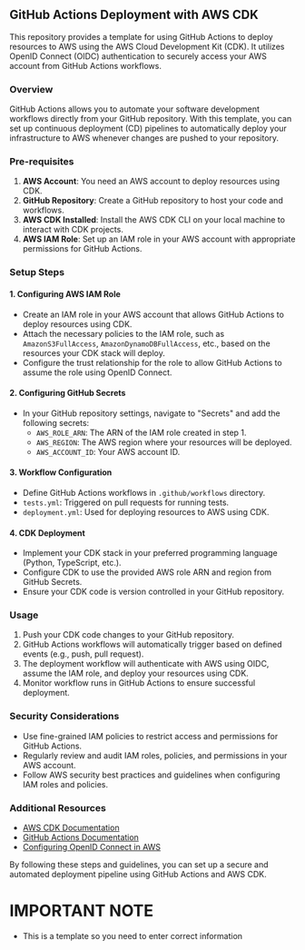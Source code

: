 ## GitHub Actions Deployment with AWS CDK

This repository provides a template for using GitHub Actions to deploy resources to AWS using the AWS Cloud Development Kit (CDK). It utilizes OpenID Connect (OIDC) authentication to securely access your AWS account from GitHub Actions workflows.

### Overview

GitHub Actions allows you to automate your software development workflows directly from your GitHub repository. With this template, you can set up continuous deployment (CD) pipelines to automatically deploy your infrastructure to AWS whenever changes are pushed to your repository.

### Pre-requisites

1. **AWS Account**: You need an AWS account to deploy resources using CDK.
2. **GitHub Repository**: Create a GitHub repository to host your code and workflows.
3. **AWS CDK Installed**: Install the AWS CDK CLI on your local machine to interact with CDK projects.
4. **AWS IAM Role**: Set up an IAM role in your AWS account with appropriate permissions for GitHub Actions.

### Setup Steps

#### 1. Configuring AWS IAM Role

- Create an IAM role in your AWS account that allows GitHub Actions to deploy resources using CDK.
- Attach the necessary policies to the IAM role, such as `AmazonS3FullAccess`, `AmazonDynamoDBFullAccess`, etc., based on the resources your CDK stack will deploy.
- Configure the trust relationship for the role to allow GitHub Actions to assume the role using OpenID Connect.

#### 2. Configuring GitHub Secrets

- In your GitHub repository settings, navigate to "Secrets" and add the following secrets:
  - `AWS_ROLE_ARN`: The ARN of the IAM role created in step 1.
  - `AWS_REGION`: The AWS region where your resources will be deployed.
  - `AWS_ACCOUNT_ID`: Your AWS account ID.

#### 3. Workflow Configuration

- Define GitHub Actions workflows in `.github/workflows` directory.
- `tests.yml`: Triggered on pull requests for running tests.
- `deployment.yml`: Used for deploying resources to AWS using CDK.

#### 4. CDK Deployment

- Implement your CDK stack in your preferred programming language (Python, TypeScript, etc.).
- Configure CDK to use the provided AWS role ARN and region from GitHub Secrets.
- Ensure your CDK code is version controlled in your GitHub repository.

### Usage

1. Push your CDK code changes to your GitHub repository.
2. GitHub Actions workflows will automatically trigger based on defined events (e.g., push, pull request).
3. The deployment workflow will authenticate with AWS using OIDC, assume the IAM role, and deploy your resources using CDK.
4. Monitor workflow runs in GitHub Actions to ensure successful deployment.

### Security Considerations

- Use fine-grained IAM policies to restrict access and permissions for GitHub Actions.
- Regularly review and audit IAM roles, policies, and permissions in your AWS account.
- Follow AWS security best practices and guidelines when configuring IAM roles and policies.

### Additional Resources

- [AWS CDK Documentation](https://docs.aws.amazon.com/cdk/latest/guide/home.html)
- [GitHub Actions Documentation](https://docs.github.com/en/actions)
- [Configuring OpenID Connect in AWS](https://docs.github.com/en/actions/deployment/security-hardening-your-deployments/configuring-openid-connect-in-amazon-web-services)

By following these steps and guidelines, you can set up a secure and automated deployment pipeline using GitHub Actions and AWS CDK.

# IMPORTANT NOTE

- This is a template so you need to enter correct information

